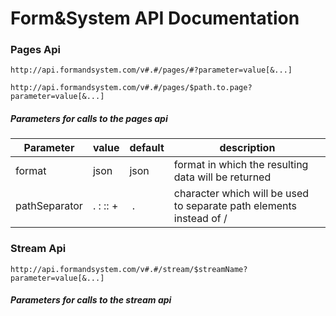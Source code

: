 # Form&System API Documentation

### Pages Api

`http://api.formandsystem.com/v#.#/pages/#?parameter=value[&...]`

`http://api.formandsystem.com/v#.#/pages/$path.to.page?parameter=value[&...]`

##### Parameters for calls to the pages api

Parameter  | value | default |description
------------- | ------------- | ------------- | -------------
format  | json | json | format in which the resulting data will be returned
pathSeparator | . : :: + | . | character which will be used to separate path elements instead of /


### Stream Api

`http://api.formandsystem.com/v#.#/stream/$streamName?parameter=value[&...]`

##### Parameters for calls to the stream api
